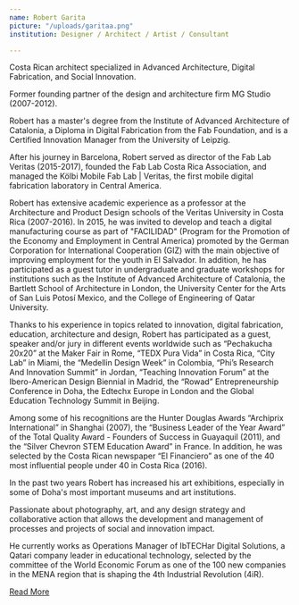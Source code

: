 ```yaml
---
name: Robert Garita
picture: "/uploads/garitaa.png"
institution: Designer / Architect / Artist / Consultant

---
```


Costa Rican architect specialized in Advanced Architecture, Digital Fabrication, and Social Innovation.

Former founding partner of the design and architecture firm MG Studio (2007-2012).

Robert has a master's degree from the Institute of Advanced Architecture of Catalonia, a Diploma in Digital Fabrication from the Fab Foundation, and is a Certified Innovation Manager from the University of Leipzig.

After his journey in Barcelona, Robert served as director of the Fab Lab Veritas (2015-2017), founded the Fab Lab Costa Rica Association, and managed the Kölbi Mobile Fab Lab | Veritas, the first mobile digital fabrication laboratory in Central America.

Robert has extensive academic experience as a professor at the Architecture and Product Design schools of the Veritas University in Costa Rica (2007-2016). In 2015, he was invited to develop and teach a digital manufacturing course as part of "FACILIDAD" (Program for the Promotion of the Economy and Employment in Central America) promoted by the German Corporation for International Cooperation (GIZ) with the main objective of improving employment for the youth in El Salvador. In addition, he has participated as a guest tutor in undergraduate and graduate workshops for institutions such as the Institute of Advanced Architecture of Catalonia, the Bartlett School of Architecture in London, the University Center for the Arts of San Luis Potosí Mexico, and the College of Engineering of Qatar University.

Thanks to his experience in topics related to innovation, digital fabrication, education, architecture and design, Robert has participated as a guest, speaker and/or jury in different events worldwide such as “Pechakucha 20x20” at the Maker Fair in Rome, “TEDX Pura Vida” in Costa Rica, “City Lab” in Miami, the “Medellin Design Week” in Colombia, “Phi’s Research And Innovation Summit” in Jordan, “Teaching Innovation Forum” at the Ibero-American Design Biennial in Madrid, the “Rowad” Entrepreneurship Conference in Doha, the Edtechx Europe in London and the Global Education Technology Summit in Beijing.

Among some of his recognitions are the Hunter Douglas Awards “Archiprix International” in Shanghai (2007), the “Business Leader of the Year Award” of the Total Quality Award - Founders of Success in Guayaquil (2011), and the “Silver Chevron STEM Education Award” in France. In addition, he was selected by the Costa Rican newspaper “El Financiero” as one of the 40 most influential people under 40 in Costa Rica (2016).

In the past two years Robert has increased his art exhibitions, especially in some of Doha's most important museums and art institutions.

Passionate about photography, art, and any design strategy and collaborative action that allows the development and management of processes and projects of social and innovation impact.

He currently works as Operations Manager of IbTECHar Digital Solutions, a Qatari company leader in educational technology, selected by the committee of the World Economic Forum as one of the 100 new companies in the MENA region that is shaping the 4th Industrial Revolution (4iR). 

[Read More](www.robertgarita.com)
